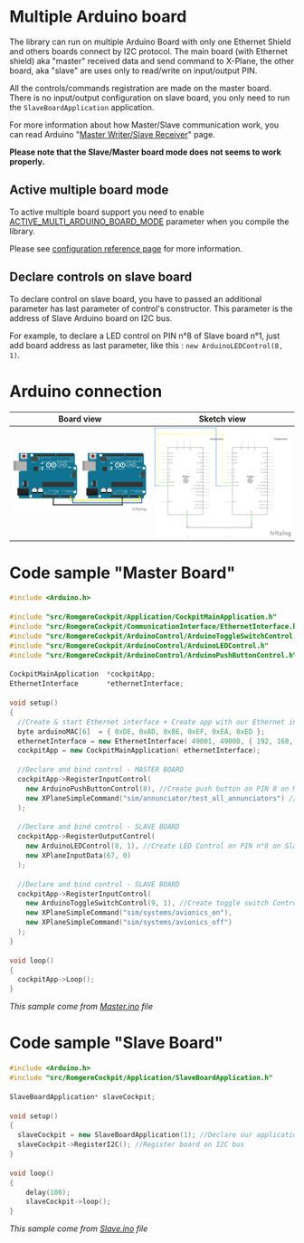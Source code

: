 # Multiple Arduino board

The library can run on multiple Arduino Board with only one Ethernet Shield and others boards connect by I2C protocol. The main board (with Ethernet shield) aka "master" received data and send command to X-Plane, the other board, aka "slave" are uses only to read/write on input/output PIN.

All the controls/commands registration are made on the master board. There is no input/output configuration on slave board, you only need to run the `SlaveBoardApplication` application.

For more information about how Master/Slave communication work, you can read Arduino "[Master Writer/Slave Receiver](https://www.arduino.cc/en/Tutorial/MasterWriter)" page.

**Please note that the Slave/Master board mode does not seems to work properly.**

## Active multiple board mode

To active multiple board support you need to enable [ACTIVE_MULTI_ARDUINO_BOARD_MODE](/resources/doc/1-configuration-reference.md#ACTIVE_MULTI_ARDUINO_BOARD_MODE) parameter when you compile the library.

Please see [configuration reference page](/resources/doc/1-configuration-reference.md) for  more information.

## Declare controls on slave board

To declare control on slave board, you have to passed an additional parameter has last parameter of control's constructor. This parameter is the address of Slave Arduino board on I2C bus.

For example, to declare a LED control on PIN n°8 of Slave board n°1, just add board address as last parameter, like this : `new ArduinoLEDControl(8, 1)`.

# Arduino connection

Board view | Sketch view
---------- | -----------
![I2C Connection (boar view)](/resources/img/multiple_board_bb.png?raw=true) | ![I2C Connection (sketch view)](/resources/img/multiple_board_sk.png?raw=true)

# Code sample "Master Board"

```cpp
#include <Arduino.h>

#include "src/RomgereCockpit/Application/CockpitMainApplication.h"
#include "src/RomgereCockpit/CommunicationInterface/EthernetInterface.h"
#include "src/RomgereCockpit/ArduinoControl/ArduinoToggleSwitchControl.h"
#include "src/RomgereCockpit/ArduinoControl/ArduinoLEDControl.h"
#include "src/RomgereCockpit/ArduinoControl/ArduinoPushButtonControl.h"

CockpitMainApplication  *cockpitApp;
EthernetInterface       *ethernetInterface;

void setup()
{
  //Create & start Ethernet interface + Create app with our Ethernet interface
  byte arduinoMAC[6]  = { 0xDE, 0xAD, 0xBE, 0xEF, 0xEA, 0xED };
  ethernetInterface = new EthernetInterface( 49001, 49000, { 192, 168, 1, 97 }, arduinoMAC, { 192, 168, 1, 21 });
  cockpitApp = new CockpitMainApplication( ethernetInterface);

  //Declare and bind control - MASTER BOARD
  cockpitApp->RegisterInputControl(
    new ArduinoPushButtonControl(8), //Create push button on PIN 8 on Master board
    new XPlaneSimpleCommand("sim/annunciator/test_all_annunciators") //Send "Test all annunciators" command to X-Plane
  );

  //Declare and bind control - SLAVE BOARD
  cockpitApp->RegisterOutputControl(
    new ArduinoLEDControl(8, 1), //Create LED Control on PIN n°8 on Slave board n°1
    new XPlaneInputData(67, 0)
  );

  //Declare and bind control - SLAVE BOARD
  cockpitApp->RegisterInputControl(
    new ArduinoToggleSwitchControl(9, 1), //Create toggle switch Control on PIN n°9 on Slave board n°1
    new XPlaneSimpleCommand("sim/systems/avionics_on"),
    new XPlaneSimpleCommand("sim/systems/avionics_off")
  );
}

void loop()
{
  cockpitApp->Loop();
}
```
*This sample come from [Master.ino](/example/MultipleBoard/Master/Master.ino) file*

# Code sample "Slave Board"

```cpp
#include <Arduino.h>
#include "src/RomgereCockpit/Application/SlaveBoardApplication.h"

SlaveBoardApplication* slaveCockpit;

void setup()
{
  slaveCockpit = new SlaveBoardApplication(1); //Declare our application on address 1
  slaveCockpit->RegisterI2C(); //Register board on I2C bus
}

void loop()
{
	delay(100);
	slaveCockpit->loop();
}
```
*This sample come from [Slave.ino](/example/MultipleBoard/Master/Slave.ino) file*
